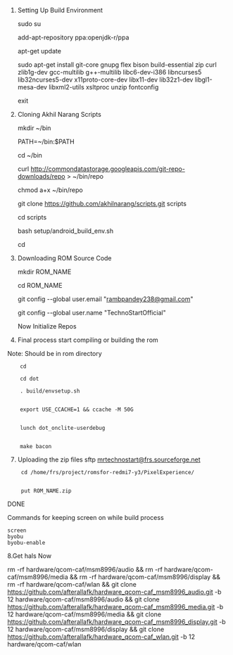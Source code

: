 1. Setting Up Build Environment

	sudo su


	add-apt-repository ppa:openjdk-r/ppa


	apt-get update


	sudo apt-get install git-core gnupg flex bison build-essential zip curl zlib1g-dev gcc-multilib g++-multilib libc6-dev-i386 libncurses5 lib32ncurses5-dev x11proto-core-dev libx11-dev lib32z1-dev libgl1-mesa-dev libxml2-utils xsltproc unzip fontconfig


	exit



2. Cloning Akhil Narang Scripts

	mkdir ~/bin


	PATH=~/bin:$PATH


	cd ~/bin


	curl http://commondatastorage.googleapis.com/git-repo-downloads/repo > ~/bin/repo


	chmod a+x ~/bin/repo


	git clone https://github.com/akhilnarang/scripts.git scripts


	cd scripts


	bash setup/android_build_env.sh


	cd


3. Downloading ROM Source Code

	mkdir ROM_NAME


	cd ROM_NAME


	git config --global user.email "rambpandey238@gmail.com"


	git config --global user.name "TechnoStartOfficial"


	Now Initialize Repos

			
6. Final process start compiling or building the rom

Note: Should be in rom directory
		
		cd

		cd dot

		. build/envsetup.sh


		export USE_CCACHE=1 && ccache -M 50G


		lunch dot_onclite-userdebug


		make bacon

		
7. Uploading the zip files
		sftp mrtechnostart@frs.sourceforge.net

 
		cd /home/frs/project/romsfor-redmi7-y3/PixelExperience/


		put ROM_NAME.zip
		
		
DONE 

Commands for keeping screen on while build process

	screen
	byobu
	byobu-enable


8.Get hals Now


rm -rf hardware/qcom-caf/msm8996/audio && rm -rf hardware/qcom-caf/msm8996/media && rm -rf hardware/qcom-caf/msm8996/display && rm -rf hardware/qcom-caf/wlan && git clone https://github.com/afterallafk/hardware_qcom-caf_msm8996_audio.git -b 12 hardware/qcom-caf/msm8996/audio && git clone https://github.com/afterallafk/hardware_qcom-caf_msm8996_media.git -b 12 hardware/qcom-caf/msm8996/media && git clone https://github.com/afterallafk/hardware_qcom-caf_msm8996_display.git -b 12 hardware/qcom-caf/msm8996/display && git clone https://github.com/afterallafk/hardware_qcom-caf_wlan.git -b 12 hardware/qcom-caf/wlan
